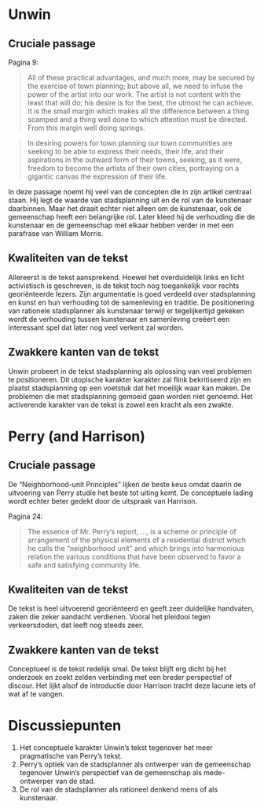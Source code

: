 # Unwin

## Cruciale passage

Pagina 9:
> All of these practical advantages, and much more, may be secured by the exercise of town planning; but above all, we need to infuse the power of the artist into our work. The artist is not content with the least that will do; his desire is for the best, the utmost he can achieve. It is the small margin which makes all the difference between a thing scamped and a thing well done to which attention must be directed. From this margin well doing springs. 

> In desiring powers for town planning our town communities are seeking to be able to express their needs, their life, and their aspirations in the outward form of their towns, seeking, as it were, freedom to become the artists of their own cities, portraying on a gigantic canvas the expression of their life.  

In deze passage noemt hij veel van de concepten die in zijn artikel centraal staan. Hij legt de waarde van stadsplanning uit en de rol van de kunstenaar daarbinnen. Maar het draait echter niet alleen om de kunstenaar, ook de gemeenschap heeft een belangrijke rol. Later kleed hij de verhouding die de kunstenaar en de gemeenschap met elkaar hebben verder in met een parafrase van William Morris.

## Kwaliteiten van de tekst

Allereerst is de tekst aansprekend. Hoewel het overduidelijk links en licht activistisch is geschreven, is de tekst toch nog toegankelijk voor rechts georiënteerde lezers. Zijn argumentatie is goed verdeeld over stadsplanning en kunst en hun verhouding tot de samenleving en traditie. De positionering van rationele stadsplanner als kunstenaar terwijl er tegelijkertijd gekeken wordt de verhouding tussen kunstenaar en samenleving creëert een interessant spel dat later nog veel verkent zal worden. 

## Zwakkere kanten van de tekst

Unwin probeert in de tekst stadsplanning als oplossing van veel problemen te positioneren. Dit utopische karakter karakter zal flink bekritiseerd zijn en plaatst stadsplanning op een voetstuk dat het moeilijk waar kan maken. De problemen die met stadsplanning gemoeid gaan worden niet genoemd. Het activerende karakter van de tekst is zowel een kracht als een zwakte.

# Perry (and Harrison)

## Cruciale passage

De “Neighborhood-unit Principles” lijken de beste keus omdat daarin de uitvoering van Perry studie het beste tot uiting komt. De conceptuele lading wordt echter beter gedekt door de uitspraak van Harrison.

Pagina 24:
> The essence of Mr. Perry’s report, …, is a scheme or principle of arrangement of the physical elements of a residential district which he calls the “neighborhood unit” and which brings into harmonious relation the various conditions that have been observed to favor a safe and satisfying community life. 

## Kwaliteiten van de tekst

De tekst is heel uitvoerend georiënteerd en geeft zeer duidelijke handvaten, zaken die zeker aandacht verdienen. Vooral het pleidooi tegen verkeersdoden, dat leeft nog steeds zeer. 

## Zwakkere kanten van de tekst

Conceptueel is de tekst redelijk smal. De tekst blijft erg dicht bij het onderzoek en zoekt zelden verbinding met een breder perspectief of discour. Het lijkt alsof de introductie door Harrison tracht deze lacune iets of wat af te vangen. 

# Discussiepunten

1. Het conceptuele karakter Unwin’s tekst tegenover het meer pragmatische van Perry’s tekst.
2. Perry’s optiek van de stadsplanner als ontwerper van de gemeenschap tegenover Unwin’s perspectief van de gemeenschap als mede-ontwerper van de stad. 
3. De rol van de stadsplanner als rationeel denkend mens of als kunstenaar.